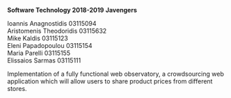 **Software Technology 2018-2019**
**Javengers**

Ioannis Anagnostidis 03115094 <br>
Aristomenis Theodoridis 03115632  <br>
Μike Kaldis 03115123<br>
Eleni Papadopoulou 03115154<br>
Maria Parelli 03115155<br>
Elissaios Sarmas 03115111

Implementation of a fully functional web observatory, a crowdsourcing web application which will allow users to share product prices from different stores.
